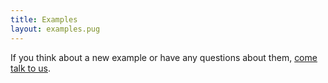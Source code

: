 ```yaml
---
title: Examples
layout: examples.pug
---
```


If you think about a new example or have any questions about them, [come talk to us](https://discourse.algolia.com/c/instantsearch).
